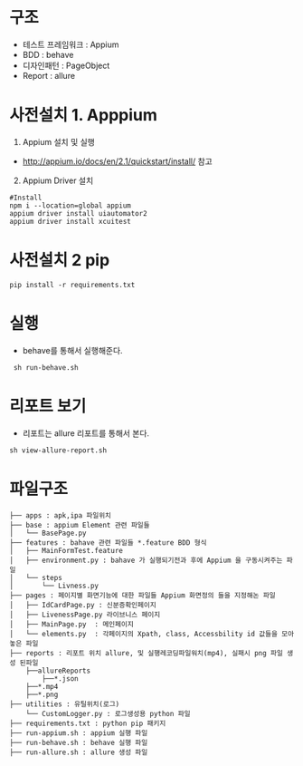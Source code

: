 # 구조
- 테스트 프레임워크 : Appium
- BDD : behave
- 디자인패턴 : PageObject
- Report : allure

# 사전설치 1. Apppium
1. Appium 설치 및 실행
- http://appium.io/docs/en/2.1/quickstart/install/ 참고

2. Appium Driver 설치
```
#Install
npm i --location=global appium
appium driver install uiautomator2
appium driver install xcuitest

```
# 사전설치 2 pip
```
pip install -r requirements.txt
```

# 실행
- behave를 통해서 실행해준다.

```
 sh run-behave.sh 
```


# 리포트 보기
- 리포트는 allure 리포트를 통해서 본다.
```
sh view-allure-report.sh
```

# 파일구조
```
├── apps : apk,ipa 파일위치
├── base : appium Element 관련 파일들
│   └── BasePage.py
├── features : bahave 관련 파일들 *.feature BDD 형식
│   ├── MainFormTest.feature
│   ├── environment.py : bahave 가 실행되기전과 후에 Appium 을 구동시켜주는 파일
│   └── steps
│       └── Livness.py
├── pages : 페이지별 화면기능에 대한 파일들 Appium 화면정의 들을 지정해논 파일
│   ├── IdCardPage.py : 신분증확인페이지
│   ├── LivenessPage.py 라이브니스 페이지
│   ├── MainPage.py  : 메인페이지
│   └── elements.py  : 각페이지의 Xpath, class, Accessbility id 값들을 모아놓은 파일
├── reports : 리포트 위치 allure, 및 실행레코딩파일워치(mp4), 실패시 png 파일 생성 된파일
    ├──allureReports
        ├──*.json
    ├──*.mp4
    ├──*.png
├── utilities : 유틸위치(로그)
    └── CustomLogger.py : 로그생성용 python 파일
├── requirements.txt : python pip 패키지
├── run-appium.sh : appium 실행 파일
├── run-behave.sh : behave 실행 파일
├── run-allure.sh : allure 생성 파일
```
